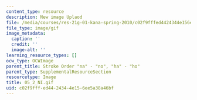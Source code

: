 ```yaml
---
content_type: resource
description: New image Uplaod
file: /media/courses/res-21g-01-kana-spring-2010/c02f9fffed4424344e156ee5a38a46bf_05_2_NI.gif
file_type: image/gif
image_metadata:
  caption: ''
  credit: ''
  image-alt: ''
learning_resource_types: []
ocw_type: OCWImage
parent_title: Stroke Order "na" - "no", "ha" - "ho"
parent_type: SupplementalResourceSection
resourcetype: Image
title: 05_2_NI.gif
uid: c02f9fff-ed44-2434-4e15-6ee5a38a46bf
---
```

